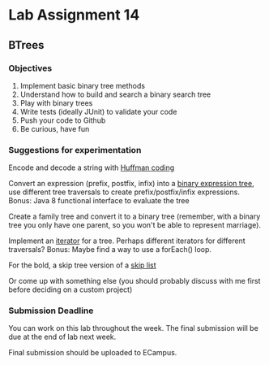 # Lab Assignment 14
## BTrees

### Objectives 
1. Implement basic binary tree methods
2. Understand how to build and search a binary search tree
3. Play with binary trees
4. Write tests (ideally JUnit) to validate your code
5. Push your code to Github
6. Be curious, have fun

### Suggestions for experimentation
Encode and decode a string with [Huffman coding](https://en.wikipedia.org/wiki/Huffman_coding)

Convert an expression (prefix, postfix, infix) into a [binary expression tree](https://en.wikipedia.org/wiki/Binary_expression_tree), use different tree traversals to create prefix/postfix/infix expressions. Bonus: Java 8 functional interface to evaluate the tree

Create a family tree and convert it to a binary tree (remember, with a binary tree you only have one parent, so you won't be able to represent marriage).

Implement an [iterator](https://docs.oracle.com/javase/8/docs/api/java/util/Iterator.html) for a tree. Perhaps different iterators for different traversals? Bonus: Maybe find a way to use a forEach() loop.

For the bold, a skip tree version of a [skip list](https://en.wikipedia.org/wiki/Skip_list)

Or come up with something else (you should probably discuss with me first before deciding on a custom project)

### Submission Deadline
You can work on this lab throughout the week. The final submission will be due at the end of lab next week.

Final submission should be uploaded to ECampus.
